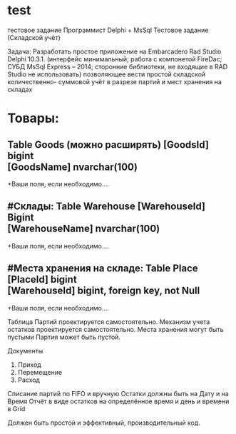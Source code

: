 # test
тестовое задание
Программист Delphi + MsSql
Тестовое задание (Складской учёт) 

Задача: 
Разработать простое приложение на Embarcadero Rad Studio Delphi 10.3.1. 
 (интерфейс минимальный; работа с компонетой FireDac;
 СУБД MsSql Express – 2014; сторонние библиотеки, не входящие в RAD Studio не использовать)
позволяющее вести простой складской количественно- суммовой учёт в разрезе партий и мест хранения на складах

# Товары:
Table Goods (можно расширять)
 [GoodsId]    	bigint          
 [GoodsName]  	nvarchar(100)   
---------------------------------
+Ваши поля, если необходимо….

#Склады: 
Table Warehouse
 [WarehouseId]   	Bigint        
 [WarehouseName] 	nvarchar(100) 
---------------------------------
+Ваши поля, если необходимо….

#Места хранения на складе: 
Table Place
 [PlaceId]     	bigint                        
 [WarehouseId] 	bigint, foreign key, not Null 
-----------------------------------------------
+Ваши поля, если необходимо….

Таблица Партий проектируется самостоятельно.
Механизм учета остатков проектируется самостоятельно.
Места хранения могут быть пустыми 
Партия может быть пустой.

Документы
1) Приход 
2) Перемещение 
3) Расход

Списание партий по FIFO и вручную
Остатки должны быть на Дату и на Время
Отчёт в виде остатков на определённое время и день и времени в Grid

Должен быть простой и эффективный, производительный код.
